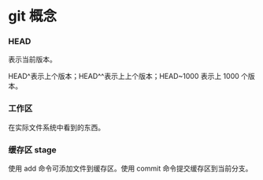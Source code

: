 # git 概念

### HEAD

表示当前版本。

HEAD^表示上个版本；HEAD^^表示上上个版本；HEAD~1000 表示上 1000 个版本。

### 工作区

在实际文件系统中看到的东西。

### 缓存区 stage

使用 add 命令可添加文件到缓存区。使用 commit 命令提交缓存区到当前分支。
